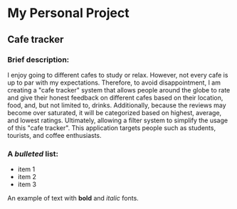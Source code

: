 # My Personal Project

## Cafe tracker

### Brief description: 

I enjoy going to different cafes to study or relax. 
However, not every cafe is up to par with my expectations. Therefore, to avoid disappointment, 
I am creating a "cafe tracker" system that allows people around the globe to rate and give 
their honest feedback on different cafes based on their location, food, and, but not limited 
to, drinks. Additionally, because the reviews may become over saturated, it will be categorized 
based on highest, average, and lowest ratings. Ultimately, allowing a filter system to simplify
the usage of this "cafe tracker". This application targets people such as students, tourists, and
coffee enthusiasts. 


### A *bulleted* list:
- item 1
- item 2
- item 3

An example of text with **bold** and *italic* fonts.  
